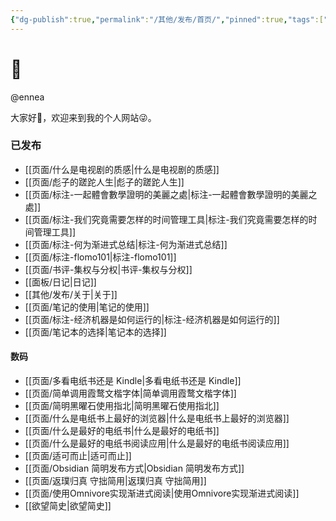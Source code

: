 ```yaml
---
{"dg-publish":true,"permalink":"/其他/发布/首页/","pinned":true,"tags":["gardenEntry"],"dgShowBacklinks":false,"dgShowLocalGraph":false,"dgShowInlineTitle":false,"dgEnableSearch":true,"noteIcon":"1","created":"2023-04-12T11:56:07.275+08:00","updated":""}
---
```


# 🌲

@ennea

大家好👋，欢迎来到我的个人网站😜。

### 已发布
- [[页面/什么是电视剧的质感\|什么是电视剧的质感]]
- [[页面/彪子的蹉跎人生\|彪子的蹉跎人生]]
- [[页面/标注-一起體會數學證明的美麗之處\|标注-一起體會數學證明的美麗之處]]
- [[页面/标注-我们究竟需要怎样的时间管理工具\|标注-我们究竟需要怎样的时间管理工具]]
- [[页面/标注-何为渐进式总结\|标注-何为渐进式总结]]
- [[页面/标注-flomo101\|标注-flomo101]]
- [[页面/书评-集权与分权\|书评-集权与分权]]
- [[面板/日记\|日记]]
- [[其他/发布/关于\|关于]]
- [[页面/笔记的使用\|笔记的使用]]
- [[页面/标注-经济机器是如何运行的\|标注-经济机器是如何运行的]]
- [[页面/笔记本的选择\|笔记本的选择]]


<div class="transclusion internal-embed is-loaded"><div class="markdown-embed">



#### 数码
- [[页面/多看电纸书还是 Kindle\|多看电纸书还是 Kindle]]
- [[页面/简单调用霞鹜文楷字体\|简单调用霞鹜文楷字体]]
- [[页面/简明黑曜石使用指北\|简明黑曜石使用指北]]
- [[页面/什么是电纸书上最好的浏览器\|什么是电纸书上最好的浏览器]]
- [[页面/什么是最好的电纸书\|什么是最好的电纸书]]
- [[页面/什么是最好的电纸书阅读应用\|什么是最好的电纸书阅读应用]]
- [[页面/适可而止\|适可而止]]
- [[页面/Obsidian 简明发布方式\|Obsidian 简明发布方式]] 
- [[页面/返璞归真 守拙简用\|返璞归真 守拙简用]]
- [[页面/使用Omnivore实现渐进式阅读\|使用Omnivore实现渐进式阅读]]
- [[欲望简史\|欲望简史]]

</div></div>
